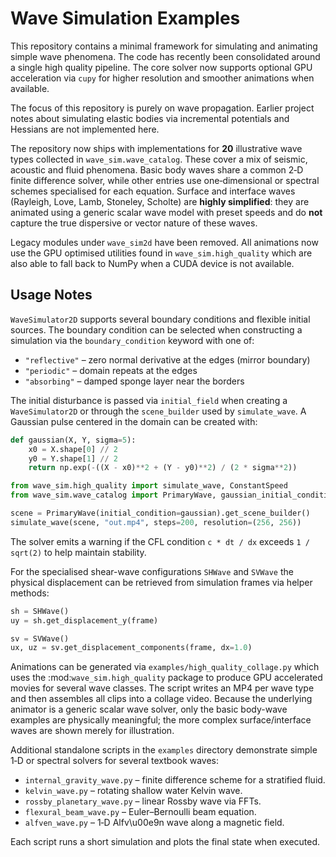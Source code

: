 # Wave Simulation Examples

This repository contains a minimal framework for simulating and animating simple wave phenomena.  The code has recently been consolidated around a single high quality pipeline.  The core solver now supports optional GPU acceleration via ``cupy`` for higher resolution and smoother animations when available.

The focus of this repository is purely on wave propagation. Earlier project
notes about simulating elastic bodies via incremental potentials and Hessians
are not implemented here.

The repository now ships with implementations for **20** illustrative wave
types collected in ``wave_sim.wave_catalog``.  These cover a mix of seismic,
acoustic and fluid phenomena.  Basic body waves share a common 2‑D finite
difference solver, while other entries use one‑dimensional or spectral
schemes specialised for each equation.  Surface and interface waves
(Rayleigh, Love, Lamb, Stoneley, Scholte) are **highly simplified**: they are
animated using a generic scalar wave model with preset speeds and do **not**
capture the true dispersive or vector nature of these waves.

Legacy modules under ``wave_sim2d`` have been removed.  All animations now
use the GPU optimised utilities found in ``wave_sim.high_quality`` which are
also able to fall back to NumPy when a CUDA device is not available.

## Usage Notes

`WaveSimulator2D` supports several boundary conditions and flexible initial
sources. The boundary condition can be selected when constructing a simulation
via the `boundary_condition` keyword with one of:

* `"reflective"` – zero normal derivative at the edges (mirror boundary)
* `"periodic"` – domain repeats at the edges
* `"absorbing"` – damped sponge layer near the borders

The initial disturbance is passed via ``initial_field`` when creating a
`WaveSimulator2D` or through the ``scene_builder`` used by
`simulate_wave`. A Gaussian pulse centered in the domain can be created with:

```python
def gaussian(X, Y, sigma=5):
    x0 = X.shape[0] // 2
    y0 = Y.shape[1] // 2
    return np.exp(-((X - x0)**2 + (Y - y0)**2) / (2 * sigma**2))

from wave_sim.high_quality import simulate_wave, ConstantSpeed
from wave_sim.wave_catalog import PrimaryWave, gaussian_initial_condition

scene = PrimaryWave(initial_condition=gaussian).get_scene_builder()
simulate_wave(scene, "out.mp4", steps=200, resolution=(256, 256))
```

The solver emits a warning if the CFL condition ``c * dt / dx`` exceeds
``1 / sqrt(2)`` to help maintain stability.

For the specialised shear-wave configurations ``SHWave`` and ``SVWave`` the
physical displacement can be retrieved from simulation frames via helper
methods:

```python
sh = SHWave()
uy = sh.get_displacement_y(frame)

sv = SVWave()
ux, uz = sv.get_displacement_components(frame, dx=1.0)
```

Animations can be generated via ``examples/high_quality_collage.py`` which
uses the :mod:`wave_sim.high_quality` package to produce GPU accelerated movies
for several wave classes.  The script writes an MP4 per wave type and then
assembles all clips into a collage video.  Because the underlying animator is a
generic scalar wave solver, only the basic body-wave examples are physically
meaningful; the more complex surface/interface waves are shown merely for
illustration.


Additional standalone scripts in the ``examples`` directory demonstrate simple
1‑D or spectral solvers for several textbook waves:

* ``internal_gravity_wave.py`` – finite difference scheme for a stratified fluid.
* ``kelvin_wave.py`` – rotating shallow water Kelvin wave.
* ``rossby_planetary_wave.py`` – linear Rossby wave via FFTs.
* ``flexural_beam_wave.py`` – Euler–Bernoulli beam equation.
* ``alfven_wave.py`` – 1‑D Alfv\u00e9n wave along a magnetic field.

Each script runs a short simulation and plots the final state when executed.
